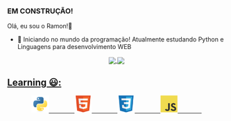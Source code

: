 ### EM CONSTRUÇÃO!


Olá, eu sou o Ramon!👋

- 🌱 Iniciando no mundo da programação! Atualmente estudando Python e Linguagens para desenvolvimento WEB


<div align="center">
  <a href="https://github.com/anuraghazra/github-readme-stats">
  <img
      align="center"
      height="165"
       src="https://github-readme-stats.vercel.app/api?username=RamonesQ&show_icons=true&theme=slateorange&include_all_commits=true&count_private=true"/>
  </a>
  <a href="https://github.com/anuraghazra/github-readme-stats">
    <img
      align="center"
         height="165"
  src="https://github-readme-stats.vercel.app/api/top-langs/?username=RamonesQ&layout=compact&theme=slateorange"/>
</div>
  
  
  ## Learning 😃:
<p align="center">
    <img height="40" src="https://raw.githubusercontent.com/devicons/devicon/master/icons/python/python-original.svg">
    &nbsp;&nbsp;&nbsp;&nbsp;&nbsp;&nbsp;&nbsp;&nbsp;&nbsp;&nbsp;&nbsp;&nbsp;&nbsp;
       <img height="40" src="https://raw.githubusercontent.com/devicons/devicon/master/icons/html5/html5-original.svg">
    &nbsp;&nbsp;&nbsp;&nbsp;&nbsp;&nbsp;&nbsp;&nbsp;&nbsp;&nbsp;&nbsp;&nbsp;&nbsp;
    <img height="40" src="https://raw.githubusercontent.com/devicons/devicon/master/icons/css3/css3-original.svg">
    &nbsp;&nbsp;&nbsp;&nbsp;&nbsp;&nbsp;&nbsp;&nbsp;&nbsp;&nbsp;&nbsp;&nbsp;&nbsp;
     <img height="40" src="https://raw.githubusercontent.com/devicons/devicon/master/icons/javascript/javascript-original.svg">
    &nbsp;&nbsp;&nbsp;&nbsp;&nbsp;&nbsp;&nbsp;&nbsp;&nbsp;&nbsp;&nbsp;&nbsp;&nbsp;
   
</p>

  
<!--
**RamonesQ/RamonesQ** is a ✨ _special_ ✨ repository because its `README.md` (this file) appears on your GitHub profile.

Here are some ideas to get you started:

- 🔭 I’m currently working on ...
- 🌱 I’m currently learning ...
- 👯 I’m looking to collaborate on ...
- 🤔 I’m looking for help with ...
- 💬 Ask me about ...
- 📫 How to reach me: ...
- 😄 Pronouns: ...
- ⚡ Fun fact: ...
-->
